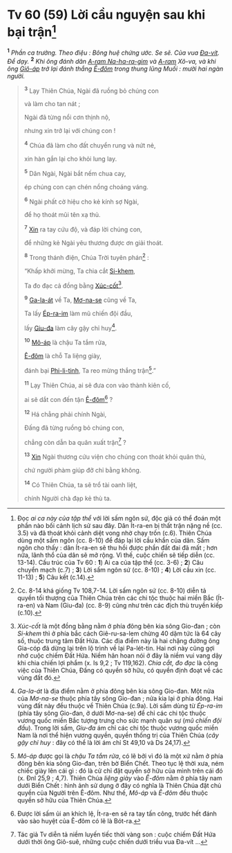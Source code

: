 # Tv 60 (59) Lời cầu nguyện sau khi bại trận[^1-8e3c0272-0d00-4486-8735-da6a8fcb817a]
<sup><b>1</b></sup> *Phần ca trưởng. Theo điệu : Bông huệ chứng ước. Se sẽ. Của vua [Đa-vít](). Để dạy.* <sup><b>2</b></sup> *Khi ông đánh dân [A-ram Na-ha-ra-gim]() và [A-ram]() Xô-va, và khi ông [Giô-áp]() trở lại đánh thắng [Ê-đôm]() trong thung lũng Muối : mười hai ngàn người.*

> <sup><b>3</b></sup> Lạy Thiên Chúa, Ngài đã ruồng bỏ chúng con
>
> và làm cho tan nát ;
>
> Ngài đã từng nổi cơn thịnh nộ,
>
> nhưng xin trở lại với chúng con !
>
> <sup><b>4</b></sup> Chúa đã làm cho đất chuyển rung và nứt nẻ,
>
> xin hàn gắn lại cho khỏi lung lay.
>
> <sup><b>5</b></sup> Dân Ngài, Ngài bắt nếm chua cay,
>
> ép chúng con cạn chén nồng choáng váng.
>
> <sup><b>6</b></sup> Ngài phất cờ hiệu cho kẻ kính sợ Ngài,
>
> để họ thoát mũi tên xạ thủ.
>
> <sup><b>7</b></sup> [Xin]() ra tay cứu độ, và đáp lời chúng con,
>
> để những kẻ Ngài yêu thương được ơn giải thoát.
>
> <sup><b>8</b></sup> Trong thánh điện, Chúa Trời tuyên phán[^2-8e3c0272-0d00-4486-8735-da6a8fcb817a] :
>
> “Khấp khởi mừng, Ta chia cắt [Si-khem](),
>
> Ta đo đạc cả đồng bằng [Xúc-cốt]()[^3-8e3c0272-0d00-4486-8735-da6a8fcb817a].
>
> <sup><b>9</b></sup> [Ga-la-át]() về Ta, [Mơ-na-se]() cũng về Ta,
>
> Ta lấy [Ép-ra-im]() làm mũ chiến đội đầu,
>
> lấy [Giu-đa]() làm cây gậy chỉ huy[^4-8e3c0272-0d00-4486-8735-da6a8fcb817a].
>
> <sup><b>10</b></sup> [Mô-áp]() là chậu Ta tắm rửa,
>
> [Ê-đôm]() là chỗ Ta liệng giày,
>
> đánh bại [Phi-li-tinh](), Ta reo mừng thắng trận[^5-8e3c0272-0d00-4486-8735-da6a8fcb817a].”
>
> <sup><b>11</b></sup> Lạy Thiên Chúa, ai sẽ đưa con vào thành kiên cố,
>
> ai sẽ dắt con đến tận [Ê-đôm]()[^6-8e3c0272-0d00-4486-8735-da6a8fcb817a] ?
>
> <sup><b>12</b></sup> Há chẳng phải chính Ngài,
>
> Đấng đã từng ruồng bỏ chúng con,
>
> chẳng còn dẫn ba quân xuất trận[^7-8e3c0272-0d00-4486-8735-da6a8fcb817a] ?
>
> <sup><b>13</b></sup> [Xin]() Ngài thương cứu viện cho chúng con thoát khỏi quân thù,
>
> chứ người phàm giúp đỡ chỉ bằng không.
>
> <sup><b>14</b></sup> Có Thiên Chúa, ta sẽ trổ tài oanh liệt,
>
> chính Người chà đạp kẻ thù ta.

[^1-8e3c0272-0d00-4486-8735-da6a8fcb817a]: Đọc *ai ca này của tập thể* với lời sấm ngôn sứ, độc giả có thể đoán một phần nào bối cảnh lịch sử sau đây. Dân Ít-ra-en bị thất trận nặng nề (cc. 3.5) và đã thoát khỏi cảnh diệt vong nhờ chạy trốn (c.6). Thiên Chúa dùng một sấm ngôn (cc. 8-10) để đáp lại lời cầu khẩn của dân. Sấm ngôn cho thấy : dân Ít-ra-en sẽ thu hồi được phần đất đai đã mất ; hơn nữa, lãnh thổ của dân sẽ mở rộng. Vì thế, cuộc chiến sẽ tiếp diễn (cc. 13-14). Cấu trúc của Tv 60 : **1**) Ai ca của tập thể (cc. 3-6) ; **2**) Câu chuyển mạch (c.7) ; **3**) Lời sấm ngôn sứ (cc. 8-10) ; **4**) Lời cầu xin (cc. 11-13) ; **5**) Câu kết (c.14).
[^2-8e3c0272-0d00-4486-8735-da6a8fcb817a]: Cc. 8-14 khá giống Tv 108,7-14. Lời sấm ngôn sứ (cc. 8-10) diễn tả quyền tối thượng của Thiên Chúa trên các chi tộc thuộc hai miền Bắc (Ít-ra-en) và Nam (Giu-đa) (cc. 8-9) cũng như trên các địch thù truyền kiếp (c.10).
[^3-8e3c0272-0d00-4486-8735-da6a8fcb817a]: *Xúc-cốt* là một đồng bằng nằm ở phía đông bên kia sông Gio-đan ; còn *Si-khem* thì ở phía bắc cách Giê-ru-sa-lem chừng 40 dặm tức là 64 cây số, thuộc trung tâm Đất Hứa. Các địa điểm này là hai chặng đường ông Gia-cóp đã dừng lại trên lộ trình về lại Pa-lét-tin. Hai nơi này cũng gợi nhớ cuộc chiếm Đất Hứa. Niềm hân hoan nói ở đây là niềm vui vang dậy khi chia chiến lợi phẩm (x. Is 9,2 ; Tv 119,162). *Chia cắt, đo đạc* là công việc của Thiên Chúa, Đấng có quyền sở hữu, có quyền định đoạt về các vùng đất đó.
[^4-8e3c0272-0d00-4486-8735-da6a8fcb817a]: *Ga-la-át* là địa điểm nằm ở phía đông bên kia sông Gio-đan. Một nửa của *Mơ-na-se* thuộc phía tây sông Gio-đan ; nửa kia lại ở phía đông. Hai vùng đất này đều thuộc về Thiên Chúa (c.9a). Lời sấm dùng từ *Ép-ra-im* (phía tây sông Gio-đan, ở dưới Mơ-na-se) để chỉ các chi tộc thuộc vương quốc miền Bắc tượng trưng cho sức mạnh quân sự (*mũ chiến đội đầu*). Trong lời sấm, *Giu-đa* ám chỉ các chi tộc thuộc vương quốc miền Nam là nơi thể hiện vương quyền, quyền thống trị của Thiên Chúa (*cây gậy chỉ huy* : đây có thể là lời ám chỉ St 49,10 và Ds 24,17).
[^5-8e3c0272-0d00-4486-8735-da6a8fcb817a]: *Mô-áp* được gọi là *chậu Ta tắm rửa*, có lẽ bởi vì đó là một xứ nằm ở phía đông bên kia sông Gio-đan, trên bờ Biển Chết. Theo tục lệ thời xưa, ném chiếc giày lên cái gì : đó là cử chỉ đặt quyền sở hữu của mình trên cái đó (x. Đnl 25,9 ; 4,7). Thiên Chúa *liệng giày* vào *Ê-đôm* nằm ở phía tây nam dưới Biển Chết : hình ảnh sử dụng ở đây có nghĩa là Thiên Chúa đặt chủ quyền của Người trên Ê-đôm. Như thế, *Mô-áp* và *Ê-đôm* đều thuộc quyền sở hữu của Thiên Chúa.
[^6-8e3c0272-0d00-4486-8735-da6a8fcb817a]: Được lời sấm ủi an khích lệ, Ít-ra-en sẽ ra tay tấn công, trước hết đánh vào sào huyệt của Ê-đôm có lẽ là Bót-ra.
[^7-8e3c0272-0d00-4486-8735-da6a8fcb817a]: Tác giả Tv diễn tả niềm luyến tiếc thời vàng son : cuộc chiếm Đất Hứa dưới thời ông Giô-suê, những cuộc chiến dưới triều vua Đa-vít ...